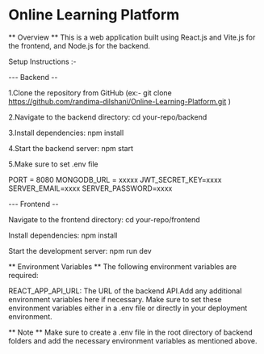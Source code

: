 # Online Learning Platform

** Overview ** This is a web application built using React.js and Vite.js for the frontend, and Node.js for the backend.

Setup Instructions :-

--- Backend --

1.Clone the repository from GitHub (ex:- git clone https://github.com/randima-dilshani/Online-Learning-Platform.git )

2.Navigate to the backend directory: cd your-repo/backend

3.Install dependencies: npm install

4.Start the backend server: npm start

5.Make sure to set .env file

PORT = 8080
MONGODB_URL = xxxxx
JWT_SECRET_KEY=xxxx
SERVER_EMAIL=xxxx
SERVER_PASSWORD=xxxx

--- Frontend --

Navigate to the frontend directory: cd your-repo/frontend

Install dependencies: npm install

Start the development server: npm run dev

** Environment Variables ** The following environment variables are required:

REACT_APP_API_URL: The URL of the backend API.Add any additional environment variables here if necessary. Make sure to set these environment variables either in a .env file or directly in your deployment environment.

** Note ** Make sure to create a .env file in the root directory of backend folders and add the necessary environment variables as mentioned above.
